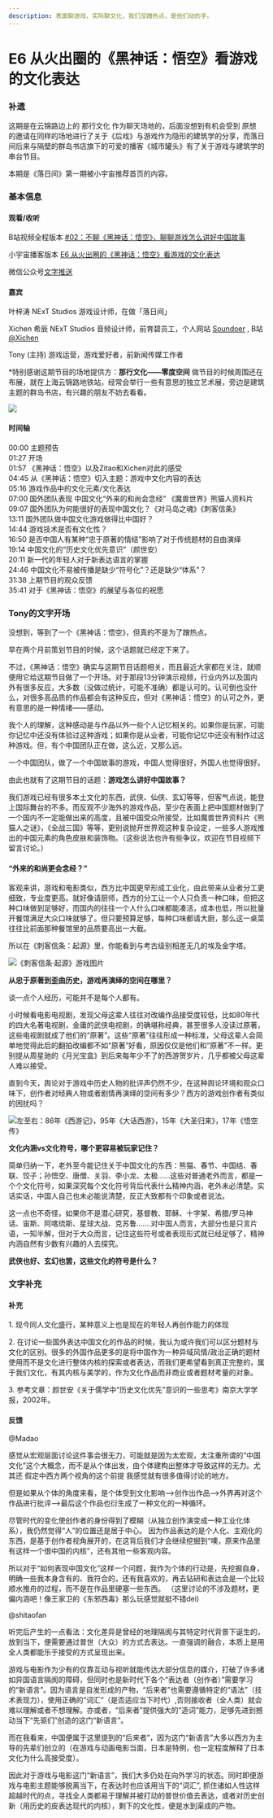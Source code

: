 ```yaml
---
description: 表面聊游戏，实际聊文化，我们没蹭热点，是他们动的手。
---
```


# E6 从火出圈的《黑神话：悟空》看游戏的文化表达

### 补遗

这期是在云锦路边上的 那行文化 作为聊天场地的，后面没想到有机会受到 原想 的邀请在同样的场地进行了关于《后戏》与游戏作为隐形的建筑学的分享，而落日间后来与隔壁的群岛书店旗下的可爱的播客《城市罐头》有了关于游戏与建筑学的串台节目。

本期是《落日间》第一期被小宇宙推荐首页的内容。

### 基本信息

#### 观看/收听

B站视频全程版本 [#02：不聊《黑神话：悟空》，聊聊游戏怎么讲好中国故事](https://www.bilibili.com/video/BV1ph411R71T)

小宇宙播客版本 [E6 从火出圈的《黑神话：悟空》看游戏的文化表达](https://www.xiaoyuzhoufm.com/episode/5f454c9b9504bbdb7705ec27?s=eyJ1IjogIjVlYmNkNzkwMjFhYzg1ODA0MTJiNzcxMCJ9)

微信公众号[文字推送](https://mp.weixin.qq.com/s/BS6tPgIh4FndwPdzYJij-A)

#### 嘉宾

叶梓涛 NExT Studios 游戏设计师，在做「落日间」

Xichen 希辰 NExT Studios 音频设计师，前育碧员工，个人网站 [Soundoer](https://soundoer.com) , B站 [@Xichen](https://space.bilibili.com/157914767)

Tony (主持) 游戏运营，游戏爱好者，前新闻传媒工作者

\*特别感谢这期节目的场地提供方：**那行文化——零度空间** 做节目的时候周围还在布展，就在上海云锦路地铁站，经常会举行一些有意思的独立艺术展，旁边是建筑主题的群岛书店，有兴趣的朋友不妨去看看。

![](../../.gitbook/assets/e6.png)

#### 时间轴

00:00 主题预告\
01:27 开场 \
01:57 《黑神话：悟空》以及Zitao和Xichen对此的感受 \
04:45 从《黑神话：悟空》切入主题：游戏中文化内容的表达 \
05:16 游戏作品中的文化元素/文化表达 \
07:00 国外团队表现 中国文化“外来的和尚会念经” 《魔兽世界》熊猫人资料片 \
09:07 国外团队为何能很好的表现中国文化？《对马岛之魂》《刺客信条》 \
13:11 国外团队做中国文化游戏做得比中国好？ \
14:44 游戏技术是否有文化性？ \
16:50 是否中国人有某种“忠于原著的情结”影响了对于传统题材的自由演绎 \
19:14 中国文化的“历史文化优先意识”（颜世安） \
20:11 新一代的年轻人对于新表达语言的掌握 \
24:46 中国文化不易被传播是缺少“符号化”？还是缺少“体系”？ \
31:38 上期节目的观众反馈 \
35:41 对于《黑神话：悟空》的展望与各位的祝愿

###

### Tony的文字开场

没想到，等到了一个《黑神话：悟空》，但真的不是为了蹭热点。

早在两个月前策划节目的时候，这个话题就已经定下来了。

不过，《黑神话：悟空》确实与这期节目话题相关，而且最近大家都在关注，就顺便用它给这期节目做了一个开场。对于那段13分钟演示视频，行业内外以及国内外有很多反应，大多数（没做过统计，可能不准确）都是认可的。认可倒也没什么，对很多高品质的作品都会有这种反应，但对《黑神话：悟空》的认可之外，更有意思的是一种情绪——感动。

我个人的理解，这种感动是与作品以外一些个人记忆相关的。如果你是玩家，可能你记忆中还没有体验过这种游戏；如果你是从业者，可能你记忆中还没有制作过这种游戏。但，有个中国团队正在做，这么近，又那么远。

一个中国团队，做了一个中国故事的游戏，中国人觉得很好，外国人也觉得很好。

由此也就有了这期节目的话题：**游戏怎么讲好中国故事？**

我们游戏已经有很多本土文化的东西，武侠、仙侠、玄幻等等，但客气点说，能登上国际舞台的不多。而反观不少海外的游戏作品，至少在表面上把中国题材做到了一个国内不一定能做出来的高度，且被中国受众所接受，比如魔兽世界资料片《熊猫人之谜》，《全战三国》等等，更别说抛开世界观这种复杂设定，一些多人游戏推出的中国元素的角色皮肤和装饰物。（这些说法也许有些争议，欢迎在节目视频下留言讨论。）

#### **“外来的和尚更会念经？”**

客观来讲，游戏和电影类似，西方比中国更早形成工业化，由此带来从业者分工更细致，专业度更高。就好像请厨师，西方的分工让一个人只负责一种口味，但把这种口味做到足够好，而国内的往往一个人什么口味都能凑活，成本也低，所以批量开餐馆满足大众口味就够了。但只要预算足够，每种口味都请大厨，那么这一桌菜往往比前面那种餐馆里的品质要高出一大截。

所以在《刺客信条：起源》里，你能看到与考古级别相差无几的埃及金字塔。

![《刺客信条·起源》游戏图片](../../.gitbook/assets/aco.jpg)

**从忠于原著到歪曲历史，游戏再演绎的空间在哪里？**

谈一点个人经历，可能并不是每个人都有。

&#x20;小时候看电影电视剧，发现父母这辈人往往对改编作品接受度较低，比如80年代的四大名著电视剧，金庸的武侠电视剧，的确堪称经典，甚至很多人没读过原著，这些电视剧就成了他们的“原著”。这些“原著”往往形成一种标准，父母这辈人会简单地觉得此后的翻拍改编都不如“原著”好看，原因仅仅是他们和“原著”不一样。更别提从周星驰的《月光宝盒》到后来每年少不了的西游贺岁片，几乎都被父母这辈人难以接受。

直到今天，舆论对于游戏中历史人物的批评声仍然不少，在这种舆论环境和观众口味下，创作者对经典人物或者剧情再演绎的空间有多少？西方的游戏创作者有类似的困扰吗？

![左至右：86年《西游记》，95年《大话西游》，15年《大圣归来》，17年《悟空传》](../../.gitbook/assets/sun-wu-kong-xing-xiang-.png)

**文化内涵vs文化符号，哪个更容易被玩家记住？**

简单归纳一下，老外至今能记住关于中国文化的东西：熊猫、春节、中国结、春联、饺子；孙悟空、唐僧、关羽、李小龙、太极......这些对普通老外而言，都是一个个文化符号，如果深究每个文化符号背后代表什么精神内涵，老外未必清楚。实话实话，中国人自己也未必能说清楚，反正大致都有个印象或者说法。

这一点也不奇怪，如果你不是潜心研究，基督教、耶稣、十字架、希腊/罗马神话、宙斯、阿喀琉斯、星球大战、克苏鲁.......对中国人而言，大部分也是只言片语，一知半解，但对于大众而言，记住这些符号或者表现形式就已经足够了，精神内涵自然有少数有兴趣的人去探究。

**武侠也好、玄幻也罢，这些文化的符号是什么？**

###

### 文字补充

#### 补充

1\. 现今同人文化盛行，某种意义上也是现在的年轻人再创作能力的体现&#x20;

2\. 在讨论一些国外表达中国文化的作品的时候，我认为或许我们可以区分题材与文化的区别。很多的外国作品更多的是将中国作为一种异域风情/政治正确的题材使用而不是文化进行整体内核的探索或者表达，而我们更希望看到真正完整的，属于我们文化，有其内核与美学的，作为文化作品而非商业或者题材考量的对象。

3\. 参考文章：颜世安《关于儒学中“历史文化优先”意识的一些思考》南京大学学报，2002年。

####

#### 反馈

@Madao

感觉从宏观层面讨论这件事会很无力，可能就是因为太宏观，太注重所谓的“中国文化”这个大概念，而不是从个体出发，由个体建构出整体才导致这样的无力。尤其还 假定中西方两个视角的这个前提 我感觉就有很多值得讨论的地方。&#x20;

但是如果从个体的角度来看，是个体受到文化影响——>创作出作品——>外界再对这个作品进行批评——>最后这个作品也衍生成了一种文化的一种循环。

尽管时代的变化使创作者的身份得到了模糊（从独立创作演变成一种工业化体系），我仍然觉得“人”的位置还是居于中心。 因为作品表达的是个人化、主观化的东西，是基于创作者视角展开的，在这背后我们才会继续挖掘到“噢，原来作品里有这样一个很中国的内核”，还有其他一些客观内容。

所以对于“如何表现中国文化”这样一个问题，我作为个体的行动是，先挖掘自身，明确一些我本身含有的、我符合的，还有我喜欢的，再去钻研和表达会是一个比较顺水推舟的过程，而不是在作品里硬塞一些东西。 （这里讨论的不涉及题材，更偏内涵吧！像王家卫的《东邪西毒》那么玩感觉就挺不错dei)

@shitaofan

听完后产生的一点看法：文化差异是曾经的地理隔阂与其特定时代背景下诞生的，放到当下，便需要通过普世（大众）的方式去表达。一直强调的融合，本质上是用全人类都能乐于接受的方式呈现出来。

游戏与电影作为少有的仅靠互动与视听就能传达大部分信息的媒介，打破了许多诸如异国语言隔阂的障碍，但同时也是新时代下各个“表达者（创作者）”需要学习的“新语言”。因为语言是自发形成的产物，“后来者”也需要遵循特定的“语法”（技术表现力），使用正确的“词汇”（是否适应当下时代）,否则接收者（全人类）就会难以理解或者不想理解。亦或者，“后来者”提供强大的“造词”能力，足够先进到撼动当下“先驱们”创造的这门“新语言”。

而在我看来，中国便属于这里提到的“后来者”，因为这门“新语言”大多以西方为主导的先辈们创立的（在游戏与动画电影当面，日本是特例，也一定程度解释了日本文化为什么高接受度）。

因此对于游戏与电影这门“新语言”，我们大多仍处在向外学习的状态。同时即便游戏与电影主题能够脱离当下，在表达时也应该用当下的“词汇”, 抓住诸如人性这样超越时代的点，寻找全人类都易于理解并被打动的普世价值去表达，或者对历史创新（用历史的皮表达现代的内核），剩下的文化性，便是水到渠成的产物。
